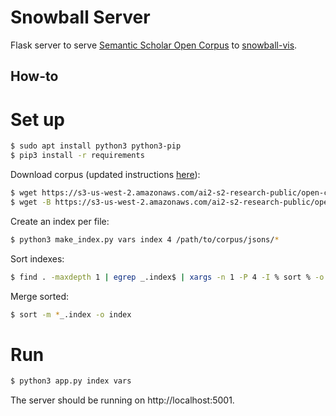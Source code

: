 # Snowball Server
Flask server to serve [Semantic Scholar Open Corpus](http://s2-public-api-prod.us-west-2.elasticbeanstalk.com/corpus/) to [snowball-vis](https://github.com/thiagoald/snowball-vis).

## How-to

# Set up

```sh
$ sudo apt install python3 python3-pip
$ pip3 install -r requirements
```

Download corpus (updated instructions [here](http://s2-public-api-prod.us-west-2.elasticbeanstalk.com/corpus/download/)):

```sh
$ wget https://s3-us-west-2.amazonaws.com/ai2-s2-research-public/open-corpus/2021-04-01/manifest.txt
$ wget -B https://s3-us-west-2.amazonaws.com/ai2-s2-research-public/open-corpus/2021-04-01/ -i manifest.txt
```
Create an index per file:
```sh
$ python3 make_index.py vars index 4 /path/to/corpus/jsons/*
```

Sort indexes:
```sh
$ find . -maxdepth 1 | egrep _.index$ | xargs -n 1 -P 4 -I % sort % -o %
```

Merge sorted:

```sh
$ sort -m *_.index -o index
```

# Run
```sh
$ python3 app.py index vars
```

The server should be running on http://localhost:5001.
